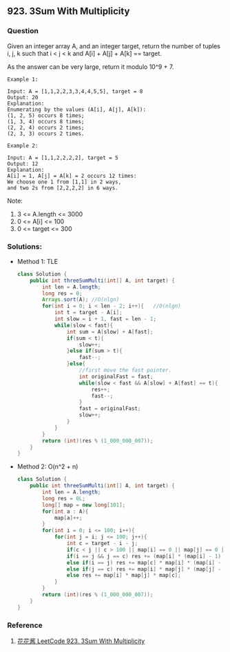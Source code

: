 ## 923. 3Sum With Multiplicity

### Question
Given an integer array A, and an integer target, return the number of tuples i, j, k  such that i < j < k and A[i] + A[j] + A[k] == target.

As the answer can be very large, return it modulo 10^9 + 7.

```
Example 1:

Input: A = [1,1,2,2,3,3,4,4,5,5], target = 8
Output: 20
Explanation: 
Enumerating by the values (A[i], A[j], A[k]):
(1, 2, 5) occurs 8 times;
(1, 3, 4) occurs 8 times;
(2, 2, 4) occurs 2 times;
(2, 3, 3) occurs 2 times.

Example 2:

Input: A = [1,1,2,2,2,2], target = 5
Output: 12
Explanation: 
A[i] = 1, A[j] = A[k] = 2 occurs 12 times:
We choose one 1 from [1,1] in 2 ways,
and two 2s from [2,2,2,2] in 6 ways.
```

Note:
1. 3 <= A.length <= 3000
2. 0 <= A[i] <= 100
3. 0 <= target <= 300


### Solutions:
* Method 1: TLE
    ```Java
    class Solution {
        public int threeSumMulti(int[] A, int target) {
            int len = A.length;
            long res = 0;
            Arrays.sort(A); //O(nlgn)
            for(int i = 0; i < len - 2; i++){   //O(nlgn)
                int t = target - A[i];
                int slow = i + 1, fast = len - 1;
                while(slow < fast){
                    int sum = A[slow] + A[fast];
                    if(sum < t){
                        slow++;
                    }else if(sum > t){
                        fast--;
                    }else{
                        //first move the fast pointer.
                        int originalFast = fast;
                        while(slow < fast && A[slow] + A[fast] == t){
                            res++;
                            fast--;
                        }
                        fast = originalFast;
                        slow++;
                    }
                }
            }
            return (int)(res % (1_000_000_007));
        }
    }
    ```

* Method 2: O(n^2 + n)
    ```Java
    class Solution {
        public int threeSumMulti(int[] A, int target) {
            int len = A.length;
            long res = 0L;
            long[] map = new long[101];
            for(int a : A){
                map[a]++;
            }
            for(int i = 0; i <= 100; i++){
                for(int j = i; j <= 100; j++){
                    int c = target - i - j;
                    if(c < j || c > 100 || map[i] == 0 || map[j] == 0 || map[c] == 0) continue;
                    if(i == j && j == c) res += (map[i] * (map[i] - 1) * (map[i] - 2) / 6);
                    else if(i == j) res += map[c] * map[i] * (map[i] - 1) / 2;        
                    else if(j == c) res += map[i] * map[j] * (map[j] - 1) / 2;
                    else res += map[i] * map[j] * map[c];
                }
            }
            return (int)(res % (1_000_000_007));
        }   
    }
    ```

### Reference
1. [花花酱 LeetCode 923. 3Sum With Multiplicity](https://zxi.mytechroad.com/blog/hashtable/leetcode-923-3sum-with-multiplicity/)